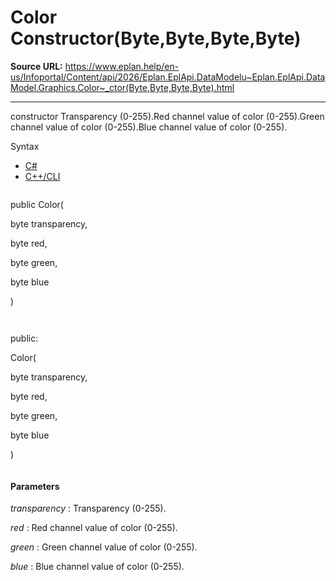 # Color Constructor(Byte,Byte,Byte,Byte)

**Source URL:** https://www.eplan.help/en-us/Infoportal/Content/api/2026/Eplan.EplApi.DataModelu~Eplan.EplApi.DataModel.Graphics.Color~_ctor(Byte,Byte,Byte,Byte).html

---

constructor Transparency (0-255).Red channel value of color (0-255).Green channel value of color (0-255).Blue channel value of color (0-255).

Syntax

- [C#](#i-syntax-CS)
- [C++/CLI](#i-syntax-CPP2005)

```
```
public Color( 

   byte transparency,

   byte red,

   byte green,

   byte blue

)
```
```

```
```
public:

Color( 

   byte transparency,

   byte red,

   byte green,

   byte blue

)
```
```

#### Parameters

*transparency*
:   Transparency (0-255).

*red*
:   Red channel value of color (0-255).

*green*
:   Green channel value of color (0-255).

*blue*
:   Blue channel value of color (0-255).
